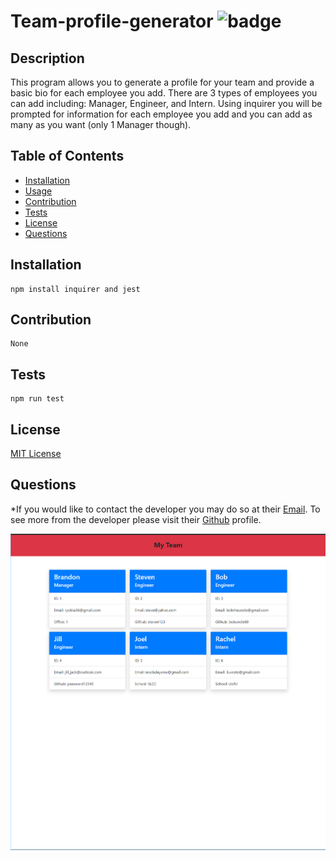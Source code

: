 # Team-profile-generator ![badge](https://img.shields.io/badge/license-MIT-green)

## Description 
  This program allows you to generate a profile for your team and provide a basic bio for each employee you add. There are 3 types of employees you can add including: Manager, Engineer, and Intern. Using inquirer you will be prompted for information for each employee you add and you can add as many as you want (only 1 Manager though).

## Table of Contents

* [Installation](#installation)
* [Usage](#usage)
* [Contribution](#contribution)
* [Tests](#tests)
* [License](#license)
* [Questions](#questions)



## Installation

    npm install inquirer and jest
  
  



## Contribution

    None 
  
  

## Tests

    npm run test
  
  

## License
  [MIT License](https://spdx.org/licenses/MIT.html)





## Questions

  *If you would like to contact the developer you may do so at their [Email](mailto:ryobia36@gmail.com).
  To see more from the developer please visit their [Github](https://github.com/Ryobia) profile.


![Screenshot](https://github.com/Ryobia/team-profile-generator/blob/main/2021-03-28.png)
